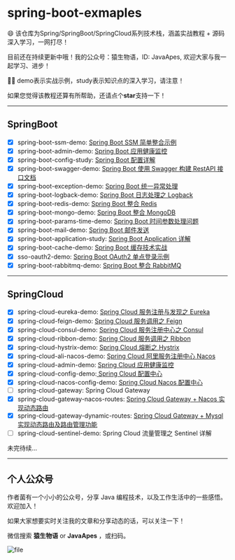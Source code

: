 # spring-boot-exmaples

:smile: 该仓库为Spring/SpringBoot/SpringCloud系列技术栈，涵盖实战教程 + 源码深入学习，一网打尽！

目前还在持续更新中哦！我的公众号：猿生物语，ID: JavaApes, 欢迎大家与我一起学习、进步！

:tipping_hand_man: demo表示实战示例，study表示知识点的深入学习，请注意！

如果您觉得该教程还算有所帮助，还请点个**star**支持一下！


---

## SpringBoot

- [x] spring-boot-ssm-demo: [Spring Boot SSM 简单整合示例](https://mp.weixin.qq.com/s/GO-LDQb4c2LERVpCT8xoVQ)
- [x] spring-boot-admin-demo: [Spring Boot 应用健康监控](https://mp.weixin.qq.com/s/4qCocrB-lhrNGtP1N4w4mQ)
- [x] spring-boot-config-study: [Spring Boot 配置详解](https://mp.weixin.qq.com/s/ctzf1Xo7850yBdBzv9vlmA)
- [x] spring-boot-swagger-demo: [Spring Boot 使用 Swagger 构建 RestAPI 接口文档](https://mp.weixin.qq.com/s/cATpnfphcbb1n8RW4YQXcA)
- [x] spring-boot-exception-demo: [Spring Boot 统一异常处理](https://mp.weixin.qq.com/s/KQGU1FaIvF-v9LmUa_-NGw)
- [x] spring-boot-logback-demo: [Spring Boot 日志处理之 Logback](https://mp.weixin.qq.com/s/Y_P-t_xy-BPtrHgJ0IZKlg)
- [x] spring-boot-redis-demo: [Spring Boot 整合 Redis](https://mp.weixin.qq.com/s/vxW3WNYixdKrHir7dlVzWQ)
- [x] spring-boot-mongo-demo: [Spring Boot 整合 MongoDB](https://mp.weixin.qq.com/s/5BAGDxengmOmT9m6iwq4dQ)
- [x] spring-boot-params-time-demo: [Spring Boot 时间参数处理问题](https://mp.weixin.qq.com/s/nEUIUCuyG1oz9JwJYhM8mA)
- [x] spring-boot-mail-demo: [Spring Boot 邮件发送](https://mp.weixin.qq.com/s/3wNjqD8db_vrn01WYv6ymg)
- [x] spring-boot-application-study: [Spring Boot Application 详解](https://mp.weixin.qq.com/s/AiDvv5wR4Av4yHxFOvLyDQ)
- [x] spring-boot-cache-demo: [Spring Boot 缓存技术实战](https://mp.weixin.qq.com/s/lcZfgOY-TOIcmUqFcBGBEA)
- [x] sso-oauth2-demo: [Spring Boot OAuth2 单点登录示例](https://mp.weixin.qq.com/s/2davYzHuGKRQD1m-Atjs3w)
- [x] spring-boot-rabbitmq-demo: [Spring Boot 整合 RabbitMQ](https://mp.weixin.qq.com/s/UjTWWIc68ncNYR6oxDUcBw)

---

## SpringCloud

- [x] spring-cloud-eureka-demo: [Spring Cloud 服务注册与发现之 Eureka](http://www.eknown.cn/index.php/springcloud/eureka.html)
- [x] spring-cloud-feign-demo: [Spring Cloud 服务调用之 Feign](http://www.eknown.cn/index.php/springcloud/feign.html)
- [x] spring-cloud-consul-demo: [Spring Cloud 服务注册中心之 Consul](http://www.eknown.cn/index.php/springcloud/consul.html)
- [x] spring-cloud-ribbon-demo: [Spring Cloud 服务调用之 Ribbon](http://www.eknown.cn/index.php/springcloud/ribbon.html)
- [x] spring-cloud-hystrix-demo: [Spring Cloud 熔断之 Hystrix](http://www.eknown.cn/index.php/springcloud/hystrix.html)
- [x] spring-cloud-ali-nacos-demo: [Spring Cloud 阿里服务注册中心 Nacos](https://mp.weixin.qq.com/s/XUt2GZbXHk9Mkg9in99ERQ)
- [x] spring-cloud-admin-demo: [Spring Cloud 应用健康监控](https://mp.weixin.qq.com/s/pInf-K-KaQAOxLM5sINQOw)
- [x] spring-cloud-config-demo:[ Spring Cloud 配置中心](https://mp.weixin.qq.com/s/QcIaGAYUvPBIqJM8oMbVvQ)
- [x] spring-cloud-nacos-config-demo: [Spring Cloud Nacos 配置中心](https://mp.weixin.qq.com/s/ESGR3aWgnkgJAw7Oc36xGw)
- [ ] spring-cloud-gateway: Spring Cloud Gateway
- [x] spring-cloud-gateway-nacos-routes: [Spring Cloud Gateway + Nacos 实现动态路由](https://mp.weixin.qq.com/s/B3sas24dVk0DSgeqDPBAng)
- [x] spring-cloud-gateway-dynamic-routes: [Spring Cloud Gateway + Mysql 实现动态路由及路由管理功能](https://mp.weixin.qq.com/s/uHgF7tAj1uSsBxKvLENBUw)
- [ ] spring-cloud-sentinel-demo: Spring Cloud 流量管理之 Sentinel 详解

未完待续...

---

## 个人公众号

作者菌有一个小小的公众号，分享 Java 编程技术，以及工作生活中的一些感悟。欢迎加入！

如果大家想要实时关注我的文章和分享动态的话，可以关注一下！

微信搜索 **猿生物语** or **JavaApes** ，或扫码。

![file](http://zfh-public-blog.oss-cn-beijing.aliyuncs.com/image-1578371742220.png)








